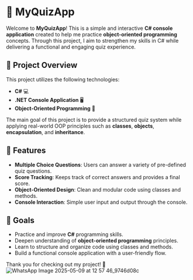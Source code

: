 # 🧠 MyQuizApp

Welcome to **MyQuizApp**! This is a simple and interactive **C# console application** created to help me practice **object-oriented programming** concepts. Through this project, I aim to strengthen my skills in C# while delivering a functional and engaging quiz experience.

## 🚀 Project Overview

This project utilizes the following technologies:
- **C#** 💻
- **.NET Console Application** 🖥️
- **Object-Oriented Programming** 🔄

The main goal of this project is to provide a structured quiz system while applying real-world OOP principles such as **classes**, **objects**, **encapsulation**, and **inheritance**.

## 🌟 Features

- **Multiple Choice Questions**: Users can answer a variety of pre-defined quiz questions.
- **Score Tracking**: Keeps track of correct answers and provides a final score.
- **Object-Oriented Design**: Clean and modular code using classes and methods.
- **Console Interaction**: Simple user input and output through the console.

## 🎯 Goals

- Practice and improve **C#** programming skills.
- Deepen understanding of **object-oriented programming** principles.
- Learn to structure and organize code using classes and methods.
- Build a functional console application with a user-friendly flow.

Thank you for checking out my project! 🎉
![WhatsApp Image 2025-05-09 at 12 57 46_9746d08c](https://github.com/user-attachments/assets/d07d9c50-3120-440e-bbbf-09e0db409c73)
